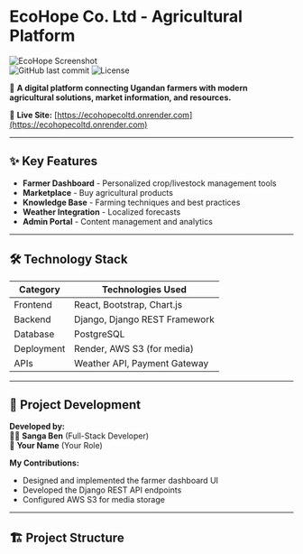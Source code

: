 # EcoHope Co. Ltd - Agricultural Platform

![EcoHope Screenshot](./logo3.png)  
![GitHub last commit](https://img.shields.io/github/last-commit/sangaben/ecohope?color=green)
![License](https://img.shields.io/badge/License-MIT-blue)

🌱 **A digital platform connecting Ugandan farmers with modern agricultural solutions, market information, and resources.**

🔗 **Live Site:** [https://ecohopecoltd.onrender.com](https://ecohopecoltd.onrender.com)

---

## ✨ Key Features
- **Farmer Dashboard** - Personalized crop/livestock management tools
- **Marketplace** - Buy agricultural products
- **Knowledge Base** - Farming techniques and best practices
- **Weather Integration** - Localized forecasts
- **Admin Portal** - Content management and analytics

---

## 🛠️ Technology Stack
| Category       | Technologies Used |
|----------------|-------------------|
| Frontend       | React, Bootstrap, Chart.js |
| Backend        | Django, Django REST Framework |
| Database       | PostgreSQL |
| Deployment     | Render, AWS S3 (for media) |
| APIs           | Weather API, Payment Gateway |

---

## 🚀 Project Development
**Developed by:**  
👨‍💻 **Sanga Ben** (Full-Stack Developer)  
🤝 **Your Name** (Your Role)  

**My Contributions:**
- Designed and implemented the farmer dashboard UI
- Developed the Django REST API endpoints
- Configured AWS S3 for media storage

---

## 🏗️ Project Structure
